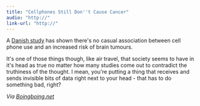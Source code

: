 ```yaml
---
title: "Cellphones Still Don''t Cause Cancer"
audio: "http://"
link-url: "http://"
---
```

<p>A <a href="http://www.bmj.com/content/343/bmj.d6387">Danish study</a> has shown there's no casual association between cell phone use and an increased risk of brain tumours.</p>
<p>It's one of those things though, like air travel, that society seems to have in it's head as true no matter how many studies come out to contradict the truthiness of the thought. I mean, you're putting a thing that receives and sends invisible bits of data right next to your head - that has to do something bad, right?</p>
<p><em>Via <a href="http://boingboing.net/2011/10/21/cellphones-still-dont-cause-cancer.html">Boingboing.net</a></em></p>
